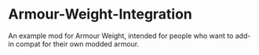 # Armour-Weight-Integration
An example mod for Armour Weight, intended for people who want to add-in compat for their own modded armour.
